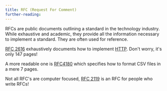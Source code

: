 ```yaml
---
title: RFC (Request For Comment)
further-reading:
---
```

RFCs are public documents outlining a standard in the technology industry. While exhaustive and academic, they provide all the information necessary to implement a standard. They are often used for reference.

[RFC 2616](http://www.faqs.org/rfcs/rfc2616.html) exhaustively documents how to implement [HTTP](/http-hypertext-transfer-protocol). Don't worry, it's only 147 pages!

A more readable one is [RFC4180](https://www.rfc-editor.org/rfc/rfc4180.txt)
which specifies how to format CSV files in a mere 7 pages.

Not all RFC's are computer focused, [RFC 2119](https://www.ietf.org/rfc/rfc2119.txt) is an RFC for people who write RFCs!

